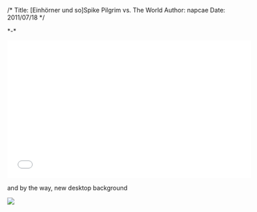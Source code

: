/*
Title: [Einhörner und so]Spike Pilgrim vs. The World
Author: napcae
Date: 2011/07/18
*/

\*-\*

<div class="elastic-video"><iframe width="560" height="315" src="//www.youtube.com/embed/YkF5DMAerAo?theme=light" frameborder="0" allowfullscreen></iframe></div>

and by the way, new desktop background

<img src="http://napcae.files.wordpress.com/2011/07/bildschirmfoto-2011-07-18-um-13-51-04.png?w=300" class="img-polaroid"/>

